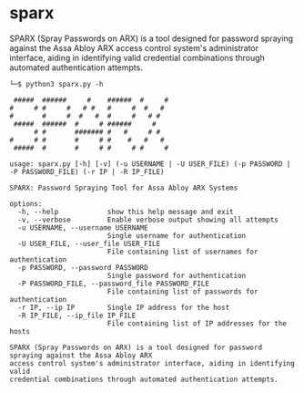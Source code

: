 # sparx
SPARX (Spray Passwords on ARX) is a tool designed for password spraying against the Assa Abloy ARX  access control system's administrator interface, aiding in identifying valid  credential combinations through automated authentication attempts.

```
└─$ python3 sparx.py -h

 #####  ######     #    ######  #     #
#     # #     #   # #   #     #  #   #
#       #     #  #   #  #     #   # #
 #####  ######  #     # ######     #
      # #       ####### #   #     # #
#     # #       #     # #    #   #   #
 #####  #       #     # #     # #     #

usage: sparx.py [-h] [-v] (-u USERNAME | -U USER_FILE) (-p PASSWORD | -P PASSWORD_FILE) (-r IP | -R IP_FILE)

SPARX: Password Spraying Tool for Assa Abloy ARX Systems

options:
  -h, --help            show this help message and exit
  -v, --verbose         Enable verbose output showing all attempts
  -u USERNAME, --username USERNAME
                        Single username for authentication
  -U USER_FILE, --user_file USER_FILE
                        File containing list of usernames for authentication
  -p PASSWORD, --password PASSWORD
                        Single password for authentication
  -P PASSWORD_FILE, --password_file PASSWORD_FILE
                        File containing list of passwords for authentication
  -r IP, --ip IP        Single IP address for the host
  -R IP_FILE, --ip_file IP_FILE
                        File containing list of IP addresses for the hosts

SPARX (Spray Passwords on ARX) is a tool designed for password spraying against the Assa Abloy ARX
access control system's administrator interface, aiding in identifying valid
credential combinations through automated authentication attempts.
```
